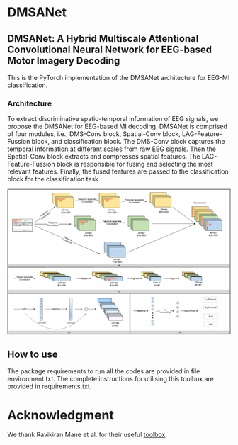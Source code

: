 # DMSANet
## DMSANet: A Hybrid Multiscale Attentional Convolutional Neural Network for EEG-based Motor Imagery Decoding
This is the PyTorch implementation of the DMSANet architecture for EEG-MI classification.
### Architecture
To extract discriminative spatio-temporal information of EEG signals, we propose the DMSANet for EEG-based MI decoding. DMSANet is comprised of four modules, i.e., DMS-Conv block, Spatial-Conv block, LAG-Feature-Fussion block, and classification block. The DMS-Conv block captures the temporal information at different scales from raw EEG signals. Then the Spatial-Conv block extracts and compresses spatial features. The LAG-Feature-Fussion block is responsible for fusing and selecting the most relevant features. Finally, the fused features are passed to the classification block for the classification task.

![DMSANet](DMSANet.png)

## How to use
The package requirements to run all the codes are provided in file environment.txt. The complete instructions for utilising this toolbox are provided in requirements.txt.

# Acknowledgment
We thank Ravikiran Mane et al. for their useful [toolbox](https://github.com/ravikiran-mane/FBCNet).
